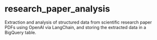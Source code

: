 # research_paper_analysis
Extraction and analysis of structured data from scientific research paper PDFs using OpenAI via LangChain, and storing the extracted data in a BigQuery table.
